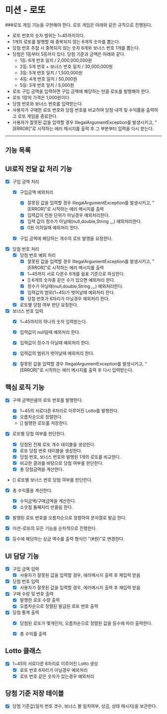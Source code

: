미션 - 로또
==========

###로또 게임 기능을 구현해야 한다. 로또 게임은 아래와 같은 규칙으로 진행된다.

* 로또 번호의 숫자 범위는 1~45까지이다.
* 1개의 로또를 발행할 때 중복되지 않는 6개의 숫자를 뽑는다.
* 당첨 번호 추첨 시 중복되지 않는 숫자 6개와 보너스 번호 1개를 뽑는다.
* 당첨은 1등부터 5등까지 있다. 당첨 기준과 금액은 아래와 같다.
    - 1등: 6개 번호 일치 / 2,000,000,000원
    - 2등: 5개 번호 + 보너스 번호 일치 / 30,000,000원
    - 3등: 5개 번호 일치 / 1,500,000원
    - 4등: 4개 번호 일치 / 50,000원
    - 5등: 3개 번호 일치 / 5,000원
* 로또 구입 금액을 입력하면 구입 금액에 해당하는 만큼 로또를 발행해야 한다.
* 로또 1장의 가격은 1,000원이다.
* 당첨 번호와 보너스 번호를 입력받는다.
* 사용자가 구매한 로또 번호와 당첨 번호를 비교하여 당첨 내역 및 수익률을 출력하고 로또 게임을 종료한다.
* 사용자가 잘못된 값을 입력할 경우 IllegalArgumentException를 발생시키고, "[ERROR]"로 시작하는 에러 메시지를 출력 후 그 부분부터 입력을 다시 받는다.
    
***

기능 목록
---------

## UI로직 전달 값 처리 기능

* [x] 구입 금액 처리
  * [x] 구입금액 예외처리
    - [x] 잘못된 값을 입력할 경우 IllegalArgumentException를 발생시키고, "[ERROR]"로 시작하는 에러 메시지를 출력
    - [x] 입력값이 천원 단위가 아닐경우 예외처리한다.   
    - [x] 입력 값이 정수가 아닐때(null,double,String ,,,) 예외처리한다.   
    - [x] 0원 이하일때 예외처리 한다.
  * [x] 구입 금액에 해당하는 개수의 로또 발행을 요청한다.

  
* [x]  당첨 번호 처리
    - [x] 당첨 번호 예외 처리
        - [x] 잘못된 값을 입력할 경우 IllegalArgumentException를 발생시키고, "[ERROR]"로 시작하는 에러 메시지를 출력
        - [x] 1~45까지 서로 다른수 6개를 쉼표 기준으로 파싱한다.
        - [] 6개의 숫자중 같은 수가 있으면 예외처리 한다.
        - [x] 정수가 아닐때(null,double,String ,,,) 예외처리한다.
        - [x] 입력값의 범위(1~45)가 벗어날때 예외처리 한다.
        - [x] 당첨 번호가 6자리가 아닐경우 예외처리 한다.
    - [x] 로또별 당첨 여부 판단 요청한다.
    
* [x] 보너스 번호 입력      
  - [x] 1~45까지의 하나의 숫자 입력받는다.    
  - [x] 입력값이 null일때 예외처리 한다.   
  - [x] 입력값이 정수가 아닐때 예외처리 한다.   
  - [x] 입력값의 범위가 벗어날때 예외처리 한다.   
  - [x] 잘못된 값을 입력할 경우 IllegalArgumentException를 발생시키고, "[ERROR]"로 시작하는 에러 메시지를 출력 후 다시 입력받는다.


## 핵심 로직 기능

* [x] 구매 금액만큼의 로또 번호를 발행한다.
    - [x] 1~45의 서로다른 6자리로 이루어진 Lotto를 발행한다.
    - [x] 오름차순으로 정렬한다.
    - [] 발행한 로또를 저장한다.

* [x] 로또별 당첨 여부를 판단한다.
    - [x] 당첨된 전체 로또 개수 테이블을 생성한다.
    - [x] 로또 당첨 번호 테이블을 생성한다.
    - [x] 당첨 번호, 보너스 번호와 발행된 1개의 로또를 비교한다.
    - [x] 비교한 결과를 바탕으로 당첨 여부를 판단한다.
    - [x] 총 당첨금액을 계산한다.

* [] 로또별 보너스 번호 당첨 여부를 판단한다.


* [x] 총 수익률을 계산한다. 
    - [x] 수익금액/구매금액을 계산한다.
    - [x] 소숫점 둘째자리 반올림 한다.

* [x] 발행된 로또 번호를 오름차순으로 정렬하여 문자열로 발급 한다.

* [x] 미션-로또의 모든 기능을 순차적으로 진행한다.

* [x] 등수에 해당하는 상금 액수를 출력 형식인 "(#원)"로 변경한다.

## UI 담당 기능

* [x] 구입 금액 입력
  - [x] 사용자가 잘못된 값을 입력할 경우, 에러메시지 출력 후 재입력 받음

* [x] 당첨 번호 입력
    - [x] 사용자가 잘못된 값을 입력할 경우, 에러메시지 출력 후 재입력 받음

* [x] 구매 수량 및 번호 출력 
  -[x] 발행한 로또 수량 출력 
  -[x] 오름차순으로 정렬된 발급된 로또 번호 출력

* [x] 당첨 통계 출력 
  * [x] 당첨된 로또가 몇개인지, 오름차순으로 정렬된 값을 등수에 따라 출력한다.
  * [x] 총 수익률 출력  


## Lotto 클래스

* [x] 1~45의 서로다른 6자리로 이루어진 Lotto 생성
    -[x] 로또 번호 6자리가 아닐경우 예외처리
    -[x] 로또 번호 같은 숫자가 있는경우 예외처리

## 당첨 기준 저장 테이블 

* [x] 당첨 기준값(일치 번호 갯수, 보너스 볼 일치여부, 상금, 상태 메시지)을 보관한다.
